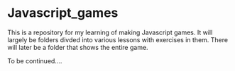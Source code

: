 # Javascript_games


This is a repository for my learning of making Javascript games. It will largely be folders divded into various lessons with exercises in them. There will later be a folder that shows the entire game. 

To be continued....